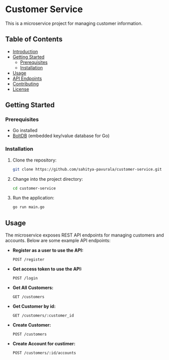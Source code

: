# Customer Service

This is a microservice project for managing customer information.

## Table of Contents

- [Introduction](#customer-service)
- [Getting Started](#getting-started)
  - [Prerequisites](#prerequisites)
  - [Installation](#installation)
- [Usage](#usage)
- [API Endpoints](#api-endpoints)
- [Contributing](#contributing)
- [License](#license)

## Getting Started

### Prerequisites

- Go installed
- [BoltDB](https://github.com/boltdb/bolt) (embedded key/value database for Go)

### Installation

1. Clone the repository:

    ```bash
    git clone https://github.com/sahitya-pavurala/customer-service.git
    ```

2. Change into the project directory:

    ```bash
    cd customer-service
    ```

3. Run the application:

    ```bash
    go run main.go
    ```

## Usage

The microservice exposes REST API endpoints for managing customers and accounts. Below are some example API endpoints:

- **Register as a user to use the API:**
  ```http
  POST /register

- **Get access token to use the API:**
  ```http
  POST /login
  
- **Get All Customers:**
  ```http
  GET /customers
  
- **Get Customer by id:**
  ```http
  GET /customers/:customer_id

- **Create Customer:**
  ```http
  POST /customers

- **Create Account for custimer:**
  ```http
  POST /customers/:id/accounts
